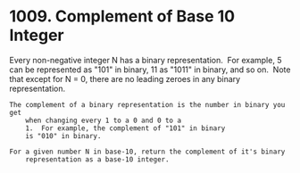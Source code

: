 # 1009. Complement of Base 10 Integer

Every non-negative integer N has a binary representation.  For
        example, 5 can be represented as "101" in
        binary, 11 as "1011" in binary, and so on. 
        Note that except for N = 0, there are no leading zeroes in any binary
        representation.

    The complement of a binary representation is the number in binary you get
        when changing every 1 to a 0 and 0 to a
        1.  For example, the complement of "101" in binary
        is "010" in binary.

    For a given number N in base-10, return the complement of it's binary
        representation as a base-10 integer.